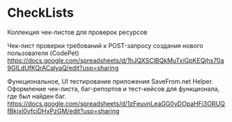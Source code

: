 # CheckLists
Коллекция чек-листов для проверок ресурсов  

Чек-лист проверки требований к POST-запросу создания нового пользователя (CodePet)   
https://docs.google.com/spreadsheets/d/1hJQXSClBQkMuTxiGpKEQjhs70a9GILdUfKQrACalyaQ/edit?usp=sharing   

Функциональное, UI тестирование приложения SaveFrom.net Helper. Оформление чек-листа, баг-репортов и тест-кейсов для функционала, где был найден баг.
https://docs.google.com/spreadsheets/d/1zFeuvnLeaGG0yDOpaHFi3ORUQfBkjxl0vfcjDHxPzGM/edit?usp=sharing
